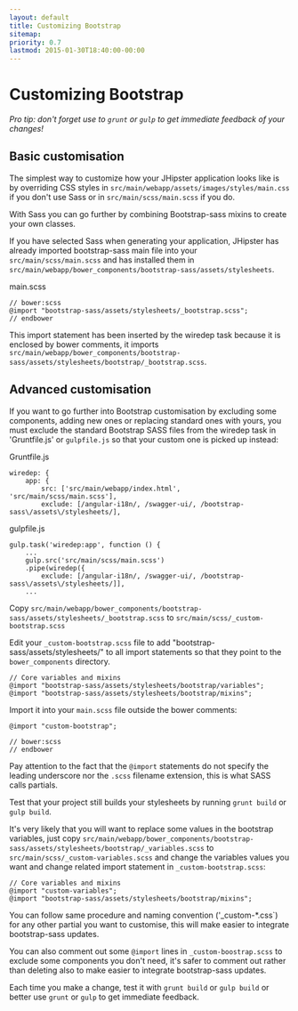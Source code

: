 ```yaml
---
layout: default
title: Customizing Bootstrap
sitemap:
priority: 0.7
lastmod: 2015-01-30T18:40:00-00:00
---
```


# <i class="fa fa-css3"></i> Customizing Bootstrap

_Pro tip: don't forget use to `grunt` or `gulp` to get immediate feedback of your changes!_

## Basic customisation

The simplest way to customize how your JHipster application looks like is by
overriding CSS styles in `src/main/webapp/assets/images/styles/main.css` if you don't use
Sass or in `src/main/scss/main.scss` if you do.

With Sass you can go further by combining Bootstrap-sass mixins to create your own classes.

If you have selected Sass when generating your application, JHipster has already imported bootstrap-sass main file into your `src/main/scss/main.scss` and has installed them in `src/main/webapp/bower_components/bootstrap-sass/assets/stylesheets`.

main.scss

	// bower:scss
	@import "bootstrap-sass/assets/stylesheets/_bootstrap.scss";
	// endbower

This import statement has been inserted by the wiredep task because it is enclosed by bower comments, it
imports `src/main/webapp/bower_components/bootstrap-sass/assets/stylesheets/bootstrap/_bootstrap.scss`.

## Advanced customisation

If you want to go further into Bootstrap customisation by excluding some components, adding new ones or replacing standard ones with yours, you must exclude the standard Bootstrap SASS files from the
wiredep task in 'Gruntfile.js' or `gulpfile.js` so that your custom one is picked up instead:

Gruntfile.js

    wiredep: {
        app: {
            src: ['src/main/webapp/index.html', 'src/main/scss/main.scss'],
            exclude: [/angular-i18n/, /swagger-ui/, /bootstrap-sass\/assets\/stylesheets/],

gulpfile.js

	gulp.task('wiredep:app', function () {
	    ...
	    gulp.src('src/main/scss/main.scss')
	    .pipe(wiredep({
	        exclude: [/angular-i18n/, /swagger-ui/, /bootstrap-sass\/assets\/stylesheets/]],
	    ...


Copy `src/main/webapp/bower_components/bootstrap-sass/assets/stylesheets/_bootstrap.scss` to `src/main/scss/_custom-bootstrap.scss`

Edit your `_custom-bootstrap.scss` file to add "bootstrap-sass/assets/stylesheets/" to all import statements so that they point to the `bower_components` directory.

	// Core variables and mixins
	@import "bootstrap-sass/assets/stylesheets/bootstrap/variables";
	@import "bootstrap-sass/assets/stylesheets/bootstrap/mixins";

Import it into your `main.scss` file outside the bower comments:

	@import "custom-bootstrap";

	// bower:scss
	// endbower


Pay attention to the fact that the `@import` statements do not specify the leading underscore nor the `.scss` filename extension, this is what SASS calls partials.

Test that your project still builds your stylesheets by running `grunt build` or `gulp build`.

It's very likely that you will want to replace some values in the bootstrap variables, just copy `src/main/webapp/bower_components/bootstrap-sass/assets/stylesheets/bootstrap/_variables.scss` to `src/main/scss/_custom-variables.scss` and change the variables values you want and change related import statement in `_custom-bootstrap.scss`:

	// Core variables and mixins
	@import "custom-variables";
	@import "bootstrap-sass/assets/stylesheets/bootstrap/mixins";

You can follow same procedure and naming convention ('_custom-*.css`) for any other partial you want to customise, this will make easier to integrate bootstrap-sass updates.

You can also comment out some `@import` lines in  `_custom-boostrap.scss` to exclude some components you don't need, it's safer to comment out rather than deleting also to make easier to integrate bootstrap-sass updates.

Each time you make a change, test it with `grunt build` or `gulp build` or better use `grunt` or `gulp` to get immediate feedback.
